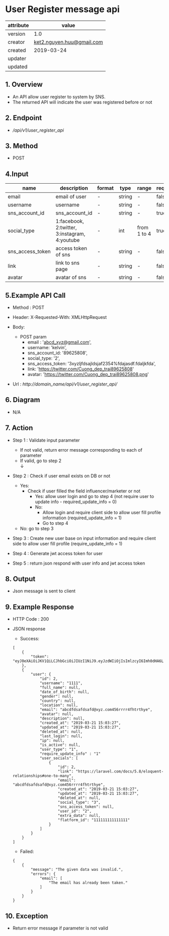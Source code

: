# User Register message api   

| attribute | value |
|-----------|-------|
| version   | 1.0   |
| creator   | ket2.nguyen.huu@gmail.com |
| created   | 2019-03-24 |
| updater   | 
| updated   |  |

## 1. Overview 

- An API allow user register to system by SNS.
- The returned API will indicate the user was registered before or not

## 2. Endpoint

- */api/v1/user_register_api*

## 3. Method

- POST

## 4.Input 

name  | description| format | type | range | required
--- | ---| ---| ---|---|---
email|email of user|-|string|-|false 
username|username|-|string|-|false
sns_account_id|sns_account_id|-|string|-|true
social_type|1:facebook, 2:twitter, 3:instagram, 4:youtube|-|int|from 1 to 4|true
sns_access_token|access token of sns|-|string|-|false
link|link to sns page|-|string|-|false
avatar|avatar of sns|-|string|-|false

## 5.Example API Call

- Method : POST

- Header: X-Requested-With: XMLHttpRequest

- Body: 
    - POST param
        - email : 'abcd_xyz@gmail.com',
        - username: 'kelvin',
        - sns_account_id: '89625808',
        - social_type: '2',
        - sns_access_token: '3xyzljfdsajldsjaf2354%fdajasdf.fdaljkfda',
        - link: 'https://twitter.com/Cuong_dep_trai89625808'
        - avatar: 'https://twitter.com/Cuong_dep_trai89625808.png'
        
- Url : *http://domain_name/api/v1/user_register_api/*

## 6. Diagram 

- N/A

## 7. Action

- Step 1 : Validate input parameter
    + If not valid, return error message corresponding to each of parameter
    + If valid, go to step 2          
    ↓
    
- Step 2 : Check if user email exists on DB or not
   + Yes: 
        + Check if user filled the field influencer/marketer or not
            + Yes: allow user login and go to step 4 (not require user to update info - required_update_info = 0)
            + No: 
                + Allow login and require client side to allow user fill profile information (required_update_info = 1)
                + Go to step 4 
   + No: go to step 3
 
    
- Step 3 : Create new user base on input information and require client side to allow user fill profile (require_update_info = 1)

- Step 4 : Generate jwt access token for user 

- Step 5 : return json respond with user info and jwt access token

## 8. Output

- Json message is sent to client  

## 9. Example Response 

- HTTP Code : 200

- JSON response 
    
    + Success:
    
    ```
    [
        {
            "token": "eyJ0eXAiOiJKV1QiLCJhbGciOiJIUzI1NiJ9.eyJzdWIiOjIsImlzcyI6Imh0dHA6Ly8zNS4yMzYuNjYuOTUvYXBpL3YxL3VzZXJfbG9naW5fYXBpIiwiaWF0IjoxNTUzMTgwNjA3LCJleHAiOjE1NTMxODQyMDcsIm5iZiI6MTU1MzE4MDYwNywianRpIjoiRkhtQXZSTkdBQmRiWE9wMiJ9.gl0nV0ZOJvQgLpzl2KJYoWHzAZRqOO5qFmv2T66FK28"
        },
        {
            "user": {
                "id": 2,
                "username": "1111",
                "full_name": null,
                "date_of_birth": null,
                "gender": null,
                "country": null,
                "location": null,
                "email": "abcdfdsafdsafd@xyz.com456rrrr4fhtrthye",
                "avatar": null,
                "description": null,
                "created_at": "2019-03-21 15:03:27",
                "updated_at": "2019-03-21 15:03:27",
                "deleted_at": null,
                "last_login": null,
                "ip": null,
                "is_active": null,
                "user_type": "1",
                "require_update_info" : "1"
                "user_socials": [
                    {
                        "id": 2,
                        "link": "https://laravel.com/docs/5.8/eloquent-relationships#one-to-many",
                        "email": "abcdfdsafdsafd@xyz.com456rrrr4fhtrthye",
                        "created_at": "2019-03-21 15:03:27",
                        "updated_at": "2019-03-21 15:03:27",
                        "deleted_at": null,
                        "social_type": "3",
                        "sns_access_token": null,
                        "user_id": "2",
                        "extra_data": null,
                        "flatform_id": "111111111111111"
                    }
                ]
            }
        }
    ]
    ```
    
    + Failed: 
    
    ```
    {
        {
            "message": "The given data was invalid.",
            "errors": {
                "email": [
                    "The email has already been taken."
                ]
            }
        }
    }
    ```

## 10. Exception

- Return error message if parameter is not valid 
